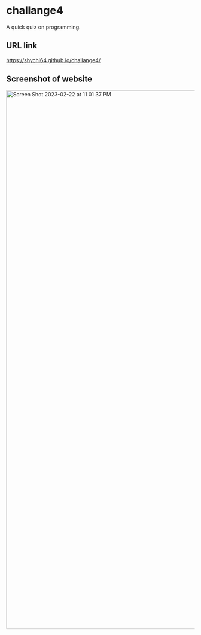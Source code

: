 # challange4
A quick quiz on programming. 

## URL link 
https://shychi64.github.io/challange4/

## Screenshot of website
<img width="1440" alt="Screen Shot 2023-02-22 at 11 01 37 PM" src="https://user-images.githubusercontent.com/121900511/220831524-1569e472-c89a-47da-81b1-e245102b8e64.png">
